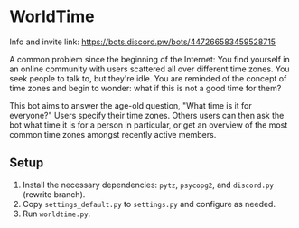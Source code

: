 # WorldTime

Info and invite link: https://bots.discord.pw/bots/447266583459528715

A common problem since the beginning of the Internet: You find yourself in an online community with users scattered all over different time zones. You seek people to talk to, but they're idle. You are reminded of the concept of time zones and begin to wonder: what if this is not a good time for them?

This bot aims to answer the age-old question, "What time is it for everyone?" Users specify their time zones. Others users can then ask the bot what time it is for a person in particular, or get an overview of the most common time zones amongst recently active members.

## Setup
1. Install the necessary dependencies: `pytz`, `psycopg2`, and `discord.py` (rewrite branch).
2. Copy `settings_default.py` to `settings.py` and configure as needed.
3. Run `worldtime.py`.